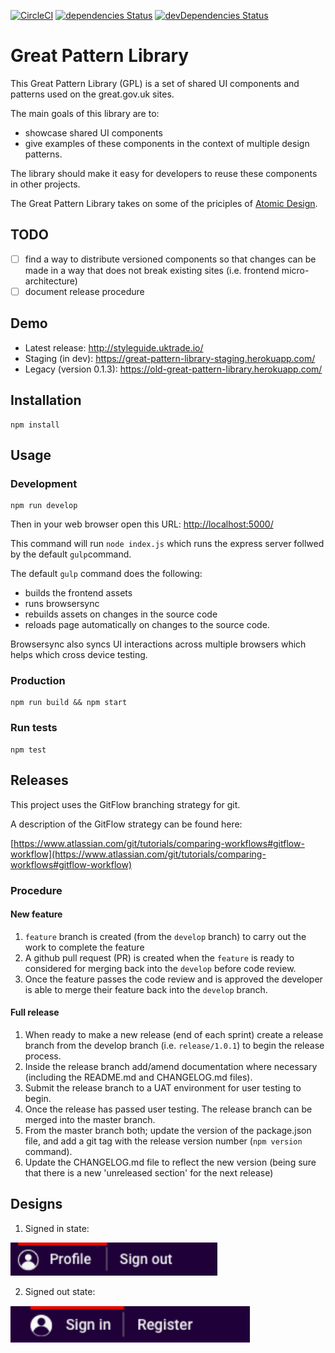 [![CircleCI](https://circleci.com/gh/uktrade/dit-pattern-library/tree/master.svg?style=svg)](https://circleci.com/gh/uktrade/dit-pattern-library/tree/master)
[![dependencies Status](https://david-dm.org/uktrade/dit-pattern-library/status.svg)](https://david-dm.org/uktrade/dit-pattern-library)
[![devDependencies Status](https://david-dm.org/uktrade/dit-pattern-library/dev-status.svg)](https://david-dm.org/uktrade/dit-pattern-library?type=dev)

# Great Pattern Library
This Great Pattern Library (GPL) is a set of shared UI components and patterns used on the great.gov.uk sites.

The main goals of this library are to:

* showcase shared UI components
* give examples of these components in the context of multiple design patterns.

The library should make it easy for developers to reuse these components in other projects.

The Great Pattern Library takes on some of the priciples of [Atomic Design](http://atomicdesign.bradfrost.com/).

## TODO

- [ ] find a way to distribute versioned components so that changes can be made in a way that does not break existing sites (i.e. frontend micro-architecture)
- [ ] document release procedure

## Demo
* Latest release: http://styleguide.uktrade.io/
* Staging (in dev): https://great-pattern-library-staging.herokuapp.com/
* Legacy (version 0.1.3): https://old-great-pattern-library.herokuapp.com/

## Installation

    npm install

## Usage
### Development
    npm run develop

Then in your web browser open this URL:  <http://localhost:5000/>

This command will run ```node index.js``` which runs the express server follwed by the default ```gulp```command.

The default ```gulp``` command does the following:
* builds the frontend assets
* runs browsersync
* rebuilds assets on changes in the source code
* reloads page automatically on changes to the source code.

Browsersync also syncs UI interactions across multiple browsers which helps which cross device testing.


### Production
    npm run build && npm start

### Run tests

    npm test

## Releases
This project uses the GitFlow branching strategy for git.

A description of the GitFlow strategy can be found here:

[https://www.atlassian.com/git/tutorials/comparing-workflows#gitflow-workflow](https://www.atlassian.com/git/tutorials/comparing-workflows#gitflow-workflow)

### Procedure
#### New feature
1. ```feature``` branch is created (from the ```develop``` branch) to carry out the work to complete the feature
2. A github pull request (PR) is created when the ```feature``` is ready to considered for merging back into the ```develop``` before code review.
3. Once the feature passes the code review and is approved the developer is able to merge their feature back into the ```develop``` branch.

#### Full release
1. When ready to make a new release (end of each sprint) create a release branch from the develop branch (i.e. ```release/1.0.1```) to begin the release process.
2. Inside the release branch add/amend documentation where necessary (including the README.md and CHANGELOG.md files).
3. Submit the release branch to a UAT environment for user testing to begin.
4. Once the release has passed user testing. The release branch can be merged into the master branch.
5. From the master branch both; update the version of the package.json file, and add a git tag with the release version number (```npm version``` command).
6. Update the CHANGELOG.md file to reflect the new version (being sure that there is a new 'unreleased section' for the next release)



## Designs

1. Signed in state:

![](docs/images/signed-in-state.png)


2. Signed out state:

![](docs/images/signed-out-state.png)
